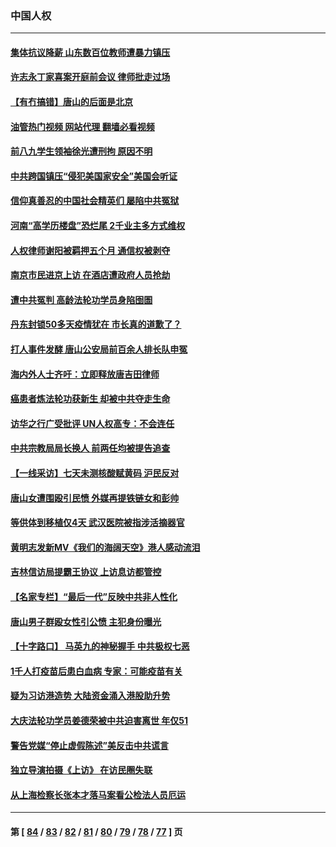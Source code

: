 ### 中国人权
---
#### [集体抗议降薪 山东数百位教师遭暴力镇压](../../pages/ncid278/n13760919.md?06170445) 
#### [许志永丁家喜案开庭前会议 律师批走过场](../../pages/ncid278/n13760890.md?06170445) 
#### [【有冇搞错】唐山的后面是北京](../../pages/ncid278/n13760394.md?06170445) 
#### [油管热门视频 网站代理 翻墙必看视频](http://209.222.30.114:81/youtube.html?06170445)
#### [前八九学生领袖徐光遭刑拘 原因不明](../../pages/ncid278/n13760496.md?06170445) 
#### [中共跨国镇压“侵犯美国家安全”美国会听证](../../pages/ncid278/n13760406.md?06170445) 
#### [信仰真善忍的中国社会精英们 屡陷中共冤狱](../../pages/ncid278/n13760120.md?06170445) 
#### [河南“高学历楼盘”恐烂尾 2千业主多方式维权](../../pages/ncid278/n13760221.md?06170445) 
#### [人权律师谢阳被羁押五个月 通信权被剥夺](../../pages/ncid278/n13760220.md?06170445) 
#### [南京市民进京上访 在酒店遭政府人员抢劫](../../pages/ncid278/n13760041.md?06170445) 
#### [遭中共冤判 高龄法轮功学员身陷囹圄](../../pages/ncid278/n13759378.md?06170445) 
#### [丹东封锁50多天疫情犹在 市长真的道歉了？](../../pages/ncid278/n13759552.md?06170445) 
#### [打人事件发酵 唐山公安局前百余人排长队申冤](../../pages/ncid278/n13759336.md?06170445) 
#### [海内外人士齐吁：立即释放唐吉田律师](../../pages/ncid278/n13759126.md?06170445) 
#### [癌患者炼法轮功获新生 却被中共夺走生命](../../pages/ncid278/n13758724.md?06170445) 
#### [访华之行广受批评 UN人权高专：不会连任](../../pages/ncid278/n13758655.md?06170445) 
#### [中共宗教局局长换人 前两任均被提告追查](../../pages/ncid278/n13758592.md?06170445) 
#### [【一线采访】七天未测核酸赋黄码 沪民反对](../../pages/ncid278/n13758088.md?06170445) 
#### [唐山女遭围殴引民愤 外媒再提铁链女和彭帅](../../pages/ncid278/n13758095.md?06170445) 
#### [等供体到移植仅4天 武汉医院被指涉活摘器官](../../pages/ncid278/n13758039.md?06170445) 
#### [黄明志发新MV《我们的海阔天空》港人感动流泪](../../pages/ncid278/n13757350.md?06170445) 
#### [吉林信访局提霸王协议 上访息访都管控](../../pages/ncid278/n13757307.md?06170445) 
#### [【名家专栏】“最后一代”反映中共非人性化](../../pages/ncid278/n13756676.md?06170445) 
#### [唐山男子群殴女性引公愤 主犯身份曝光](../../pages/ncid278/n13757180.md?06170445) 
#### [【十字路口】 马英九的神秘握手 中共极权七恶](../../pages/ncid278/n13756688.md?06170445) 
#### [1千人打疫苗后患白血病 专家：可能疫苗有关](../../pages/ncid278/n13755932.md?06170445) 
#### [疑为习访港造势 大陆资金涌入港股助升势](../../pages/ncid278/n13756127.md?06170445) 
#### [大庆法轮功学员姜德荣被中共迫害离世 年仅51](../../pages/ncid278/n13755805.md?06170445) 
#### [警告党媒“停止虚假陈述”美反击中共谎言](../../pages/ncid278/n13755809.md?06170445) 
#### [独立导演拍摄《上访》 在访民圈失联](../../pages/ncid278/n13755221.md?06170445) 
#### [从上海检察长张本才落马案看公检法人员厄运](../../pages/ncid278/n13755011.md?06170445) 

---
#### 第 [ [84](./84.md?06170445) / [83](./83.md?06170445) / [82](./82.md?06170445) / [81](./81.md?06170445) / [80](./80.md?06170445) / [79](./79.md?06170445) / [78](./78.md?06170445) / [77](./77.md?06170445) ] 页

